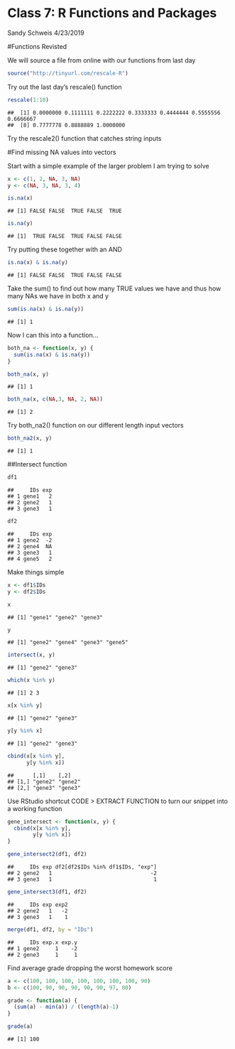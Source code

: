 Class 7: R Functions and Packages
================
Sandy Schweis
4/23/2019

\#Functions Revisted

We will source a file from online with our functions from last day

``` r
source("http://tinyurl.com/rescale-R")
```

Try out the last day’s rescale()
    function

``` r
rescale(1:10)
```

    ##  [1] 0.0000000 0.1111111 0.2222222 0.3333333 0.4444444 0.5555556 0.6666667
    ##  [8] 0.7777778 0.8888889 1.0000000

Try the rescale2() function that catches string inputs

\#Find missing NA values into vectors

Start with a simple example of the larger problem I am trying to solve

``` r
x <- c(1, 2, NA, 3, NA)
y <- c(NA, 3, NA, 3, 4)
```

``` r
is.na(x)
```

    ## [1] FALSE FALSE  TRUE FALSE  TRUE

``` r
is.na(y)
```

    ## [1]  TRUE FALSE  TRUE FALSE FALSE

Try putting these together with an AND

``` r
is.na(x) & is.na(y)
```

    ## [1] FALSE FALSE  TRUE FALSE FALSE

Take the sum() to find out how many TRUE values we have and thus how
many NAs we have in both x and y

``` r
sum(is.na(x) & is.na(y))
```

    ## [1] 1

Now I can this into a function…

``` r
both_na <- function(x, y) {
  sum(is.na(x) & is.na(y))
}
```

``` r
both_na(x, y)
```

    ## [1] 1

``` r
both_na(x, c(NA,3, NA, 2, NA))
```

    ## [1] 2

Try both\_na2() function on our different length input vectors

``` r
both_na2(x, y)
```

    ## [1] 1

\#\#Intersect function

``` r
df1
```

    ##     IDs exp
    ## 1 gene1   2
    ## 2 gene2   1
    ## 3 gene3   1

``` r
df2
```

    ##     IDs exp
    ## 1 gene2  -2
    ## 2 gene4  NA
    ## 3 gene3   1
    ## 4 gene5   2

Make things simple

``` r
x <- df1$IDs
y <- df2$IDs

x
```

    ## [1] "gene1" "gene2" "gene3"

``` r
y
```

    ## [1] "gene2" "gene4" "gene3" "gene5"

``` r
intersect(x, y)
```

    ## [1] "gene2" "gene3"

``` r
which(x %in% y)
```

    ## [1] 2 3

``` r
x[x %in% y]
```

    ## [1] "gene2" "gene3"

``` r
y[y %in% x]
```

    ## [1] "gene2" "gene3"

``` r
cbind(x[x %in% y],
      y[y %in% x])
```

    ##      [,1]    [,2]   
    ## [1,] "gene2" "gene2"
    ## [2,] "gene3" "gene3"

Use RStudio shortcut CODE \> EXTRACT FUNCTION to turn our snippet into a
working function

``` r
gene_intersect <- function(x, y) {
  cbind(x[x %in% y],
        y[y %in% x])
}
```

``` r
gene_intersect2(df1, df2)
```

    ##     IDs exp df2[df2$IDs %in% df1$IDs, "exp"]
    ## 2 gene2   1                               -2
    ## 3 gene3   1                                1

``` r
gene_intersect3(df1, df2)
```

    ##     IDs exp exp2
    ## 2 gene2   1   -2
    ## 3 gene3   1    1

``` r
merge(df1, df2, by = "IDs")
```

    ##     IDs exp.x exp.y
    ## 1 gene2     1    -2
    ## 2 gene3     1     1

Find average grade dropping the worst homework score

``` r
a <- c(100, 100, 100, 100, 100, 100, 100, 90)
b <- c(100, 90, 90, 90, 90, 90, 97, 80)
```

``` r
grade <- function(a) {
  (sum(a) - min(a)) / (length(a)-1)
}
```

``` r
grade(a)
```

    ## [1] 100
